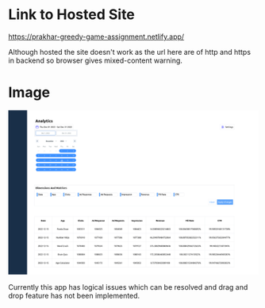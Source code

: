 # Link to Hosted Site

https://prakhar-greedy-game-assignment.netlify.app/

Although hosted the site doesn't work as the url here are of http and https in backend so browser gives mixed-content warning.
# Image

<img src="src/ss.png"></img>

Currently this app has logical issues which can be resolved and drag and drop feature has not been implemented.